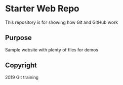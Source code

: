 # Starter Web Repo

This repository is for showing how Git and GitHub work

## Purpose

Sample website with plenty of files for demos

## Copyright

2019 Git training
